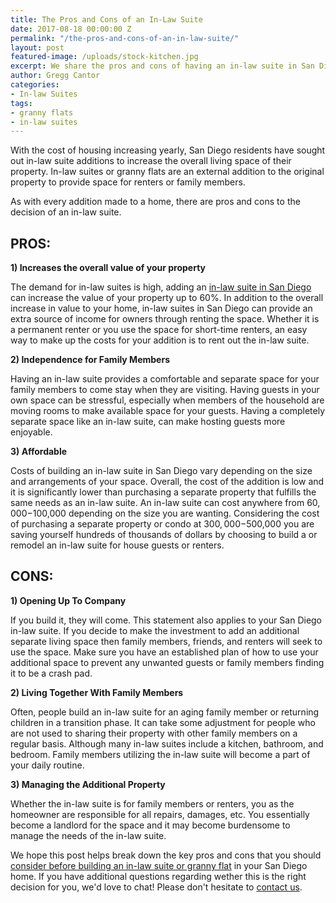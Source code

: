 ```yaml
---
title: The Pros and Cons of an In-Law Suite
date: 2017-08-18 00:00:00 Z
permalink: "/the-pros-and-cons-of-an-in-law-suite/"
layout: post
featured-image: /uploads/stock-kitchen.jpg
excerpt: We share the pros and cons of having an in-law suite in San Diego. Click to learn more and find out if an in-law suite is right for you.
author: Gregg Cantor
categories:
- In-law Suites
tags:
- granny flats
- in-law suites
---
```


With the cost of housing increasing yearly, San Diego residents have sought out in-law suite additions to increase the overall living space of their property. In-law suites or granny flats are an external addition to the original property to provide space for renters or family members.

As with every addition made to a home, there are pros and cons to the decision of an in-law suite.

## PROS:

**1) Increases the overall value of your property**

The demand for in-law suites is high, adding an [in-law suite in San Diego](/san-diego-in-law-suites) can increase the value of your property up to 60%. In addition to the overall increase in value to your home, in-law suites in San Diego can provide an extra source of income for owners through renting the space. Whether it is a permanent renter or you use the space for short-time renters, an easy way to make up the costs for your addition is to rent out the in-law suite.

**2) Independence for Family Members**

Having an in-law suite provides a comfortable and separate space for your family members to come stay when they are visiting. Having guests in your own space can be stressful, especially when members of the household are moving rooms to make available space for your guests. Having a completely separate space like an in-law suite, can make hosting guests more enjoyable.

**3) Affordable**

Costs of building an in-law suite in San Diego vary depending on the size and arrangements of your space. Overall, the cost of the addition is low and it is significantly lower than purchasing a separate property that fulfills the same needs as an in-law suite. An in-law suite can cost anywhere from $60,000-$100,000 depending on the size you are wanting. Considering the cost of purchasing a separate property or condo at $300,000-$500,000 you are saving yourself hundreds of thousands of dollars by choosing to build a or remodel an in-law suite for house guests or renters.

## CONS:

**1) Opening Up To Company**

If you build it, they will come. This statement also applies to your San Diego in-law suite. If you decide to make the investment to add an additional separate living space then family members, friends, and renters will seek to use the space. Make sure you have an established plan of how to use your additional space to prevent any unwanted guests or family members finding it to be a crash pad.

**2) Living Together With Family Members**

Often, people build an in-law suite for an aging family member or returning children in a transition phase. It can take some adjustment for people who are not used to sharing their property with other family members on a regular basis. Although many in-law suites include a kitchen, bathroom, and bedroom. Family members utilizing the in-law suite will become a part of your daily routine.

**3) Managing the Additional Property**

Whether the in-law suite is for family members or renters, you as the homeowner are responsible for all repairs, damages, etc. You essentially become a landlord for the space and it may become burdensome to manage the needs of the in-law suite.

We hope this post helps break down the key pros and cons that you should [consider before building an in-law suite or granny flat](3-things-to-know-about-granny-flat) in your San Diego home. If you have additional questions regarding wether this is the right decision for you, we'd love to chat! Please don't hesitate to [contact us](/contact).
